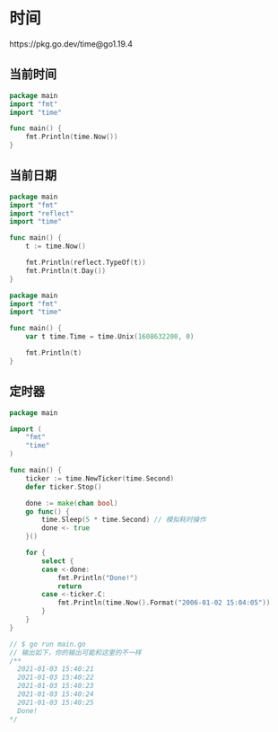 # 时间

<div class="o">https://pkg.go.dev/time@go1.19.4</div>

## 当前时间

<div class="run"></div>

```go
package main
import "fmt"
import "time"

func main() {
    fmt.Println(time.Now())
}
```

## 当前日期

<div class="run"></div>

```go
package main
import "fmt"
import "reflect"
import "time"

func main() {
    t := time.Now()

    fmt.Println(reflect.TypeOf(t))
    fmt.Println(t.Day())
}
```

<div class="run"></div>

```go
package main
import "fmt"
import "time"

func main() {
    var t time.Time = time.Unix(1608632200, 0)

    fmt.Println(t)
}
```

## 定时器

<div class="run"></div>

```go
package main

import (
    "fmt"
    "time"
)

func main() {
    ticker := time.NewTicker(time.Second)
    defer ticker.Stop()

    done := make(chan bool)
    go func() {
        time.Sleep(5 * time.Second) // 模拟耗时操作
        done <- true
    }()

    for {
        select {
        case <-done:
            fmt.Println("Done!")
            return
        case <-ticker.C:
            fmt.Println(time.Now().Format("2006-01-02 15:04:05"))
        }
    }
}

// $ go run main.go
// 输出如下，你的输出可能和这里的不一样
/**
  2021-01-03 15:40:21
  2021-01-03 15:40:22
  2021-01-03 15:40:23
  2021-01-03 15:40:24
  2021-01-03 15:40:25
  Done!
*/
```
